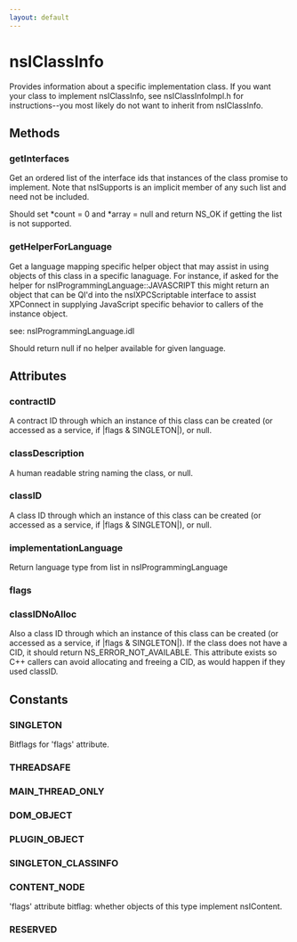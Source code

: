 ```yaml
---
layout: default
---
```


# nsIClassInfo #

Provides information about a specific implementation class.  If you want
your class to implement nsIClassInfo, see nsIClassInfoImpl.h for
instructions--you most likely do not want to inherit from nsIClassInfo.


## Methods ##

### getInterfaces ###

Get an ordered list of the interface ids that instances of the class 
promise to implement. Note that nsISupports is an implicit member 
of any such list and need not be included. 

Should set *count = 0 and *array = null and return NS_OK if getting the 
list is not supported.


### getHelperForLanguage ###

Get a language mapping specific helper object that may assist in using
objects of this class in a specific lanaguage. For instance, if asked
for the helper for nsIProgrammingLanguage::JAVASCRIPT this might return 
an object that can be QI'd into the nsIXPCScriptable interface to assist 
XPConnect in supplying JavaScript specific behavior to callers of the 
instance object.

see: nsIProgrammingLanguage.idl

Should return null if no helper available for given language.


## Attributes ##

### contractID ###

A contract ID through which an instance of this class can be created
(or accessed as a service, if |flags & SINGLETON|), or null.


### classDescription ###

A human readable string naming the class, or null.


### classID ###

A class ID through which an instance of this class can be created
(or accessed as a service, if |flags & SINGLETON|), or null.


### implementationLanguage ###

Return language type from list in nsIProgrammingLanguage


### flags ###

### classIDNoAlloc ###

Also a class ID through which an instance of this class can be created
(or accessed as a service, if |flags & SINGLETON|).  If the class does
not have a CID, it should return NS_ERROR_NOT_AVAILABLE.  This attribute
exists so C++ callers can avoid allocating and freeing a CID, as would
happen if they used classID.


## Constants ##

### SINGLETON ###

Bitflags for 'flags' attribute.


### THREADSAFE ###

### MAIN_THREAD_ONLY ###

### DOM_OBJECT ###

### PLUGIN_OBJECT ###

### SINGLETON_CLASSINFO ###

### CONTENT_NODE ###

'flags' attribute bitflag: whether objects of this type implement
nsIContent.


### RESERVED ###
